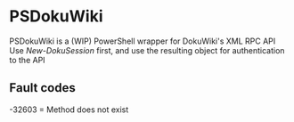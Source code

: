 # PSDokuWiki
PSDokuWiki is a (WIP) PowerShell wrapper for DokuWiki's XML RPC API
Use *New-DokuSession* first, and use the resulting object for authentication to the API

## Fault codes
-32603  =  Method does not exist
